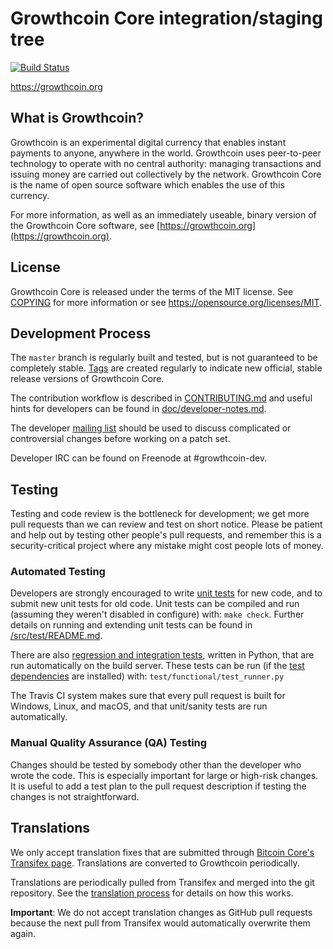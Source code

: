 Growthcoin Core integration/staging tree
=====================================

[![Build Status](https://travis-ci.org/growthcoin-project/growthcoin.svg?branch=master)](https://travis-ci.org/growthcoin-project/growthcoin)

https://growthcoin.org

What is Growthcoin?
----------------

Growthcoin is an experimental digital currency that enables instant payments to
anyone, anywhere in the world. Growthcoin uses peer-to-peer technology to operate
with no central authority: managing transactions and issuing money are carried
out collectively by the network. Growthcoin Core is the name of open source
software which enables the use of this currency.

For more information, as well as an immediately useable, binary version of
the Growthcoin Core software, see [https://growthcoin.org](https://growthcoin.org).

License
-------

Growthcoin Core is released under the terms of the MIT license. See [COPYING](COPYING) for more
information or see https://opensource.org/licenses/MIT.

Development Process
-------------------

The `master` branch is regularly built and tested, but is not guaranteed to be
completely stable. [Tags](https://github.com/growthcoin-project/growthcoin/tags) are created
regularly to indicate new official, stable release versions of Growthcoin Core.

The contribution workflow is described in [CONTRIBUTING.md](CONTRIBUTING.md)
and useful hints for developers can be found in [doc/developer-notes.md](doc/developer-notes.md).

The developer [mailing list](https://groups.google.com/forum/#!forum/growthcoin-dev)
should be used to discuss complicated or controversial changes before working
on a patch set.

Developer IRC can be found on Freenode at #growthcoin-dev.

Testing
-------

Testing and code review is the bottleneck for development; we get more pull
requests than we can review and test on short notice. Please be patient and help out by testing
other people's pull requests, and remember this is a security-critical project where any mistake might cost people
lots of money.

### Automated Testing

Developers are strongly encouraged to write [unit tests](src/test/README.md) for new code, and to
submit new unit tests for old code. Unit tests can be compiled and run
(assuming they weren't disabled in configure) with: `make check`. Further details on running
and extending unit tests can be found in [/src/test/README.md](/src/test/README.md).

There are also [regression and integration tests](/test), written
in Python, that are run automatically on the build server.
These tests can be run (if the [test dependencies](/test) are installed) with: `test/functional/test_runner.py`

The Travis CI system makes sure that every pull request is built for Windows, Linux, and macOS, and that unit/sanity tests are run automatically.

### Manual Quality Assurance (QA) Testing

Changes should be tested by somebody other than the developer who wrote the
code. This is especially important for large or high-risk changes. It is useful
to add a test plan to the pull request description if testing the changes is
not straightforward.

Translations
------------

We only accept translation fixes that are submitted through [Bitcoin Core's Transifex page](https://www.transifex.com/projects/p/bitcoin/).
Translations are converted to Growthcoin periodically.

Translations are periodically pulled from Transifex and merged into the git repository. See the
[translation process](doc/translation_process.md) for details on how this works.

**Important**: We do not accept translation changes as GitHub pull requests because the next
pull from Transifex would automatically overwrite them again.
